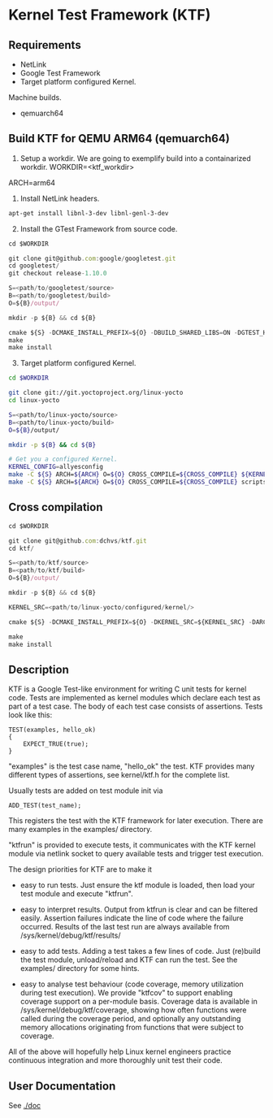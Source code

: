 # Kernel Test Framework (KTF)

## Requirements

* NetLink
* Google Test Framework
* Target platform configured Kernel.

Machine builds.
* qemuarch64

## Build KTF for QEMU ARM64 (qemuarch64)

1. Setup a workdir. We are going to exemplify build into a containarized workdir.
WORKDIR=<ktf_workdir>

ARCH=arm64

1. Install NetLink headers.
```bash
apt-get install libnl-3-dev libnl-genl-3-dev
```

2. Install the GTest Framework from source code.

```js
cd $WORKDIR

git clone git@github.com:google/googletest.git
cd googletest/
git checkout release-1.10.0

S=<path/to/googletest/source>
B=<path/to/googletest/build>
O=${B}/output/

mkdir -p ${B} && cd ${B}

cmake ${S} -DCMAKE_INSTALL_PREFIX=${O} -DBUILD_SHARED_LIBS=ON -DGTEST_HAS_PTHREAD=0
make
make install
```

3. Target platform configured Kernel.
```bash
cd $WORKDIR

git clone git://git.yoctoproject.org/linux-yocto
cd linux-yocto

S=<path/to/linux-yocto/source>
B=<path/to/linux-yocto/build>
O=${B}/output/

mkdir -p ${B} && cd ${B}

# Get you a configured Kernel.
KERNEL_CONFIG=allyesconfig
make -C ${S} ARCH=${ARCH} O=${O} CROSS_COMPILE=${CROSS_COMPILE} ${KERNEL_CONFIG}
make -C ${S} ARCH=${ARCH} O=${O} CROSS_COMPILE=${CROSS_COMPILE} scripts prepare
```

## Cross compilation

```js
cd $WORKDIR

git clone git@github.com:dchvs/ktf.git
cd ktf/

S=<path/to/ktf/source>
B=<path/to/ktf/build>
O=${B}/output/

mkdir -p ${B} && cd ${B}

KERNEL_SRC=<path/to/linux-yocto/configured/kernel/>

cmake ${S} -DCMAKE_INSTALL_PREFIX=${O} -DKERNEL_SRC=${KERNEL_SRC} -DARCH=${ARCH} -DCROSS_COMPILE=${CROSS_COMPILE} -DCMAKE_C_COMPILER=${CROSS_COMPILE}gcc

make
make install
```

## Description

KTF is a Google Test-like environment for writing C unit tests for
kernel code.  Tests are implemented as kernel modules which declare
each test as part of a test case.  The body of each test case
consists of assertions.  Tests look like this:

	TEST(examples, hello_ok)
	{
		EXPECT_TRUE(true);
	}

"examples" is the test case name, "hello_ok" the test.
KTF provides many different types of assertions, see
kernel/ktf.h for the complete list.

Usually tests are added on test module init via

	ADD_TEST(test_name);

This registers the test with the KTF framework for later
execution.  There are many examples in the examples/
directory.

"ktfrun" is provided to execute tests, it communicates
with the KTF kernel module via netlink socket to query
available tests and trigger test execution.

The design priorities for KTF are to make it

 * easy to run tests.  Just ensure the ktf module is loaded,
   then load your test module and execute "ktfrun".

 * easy to interpret results.  Output from ktfrun is clear
   and can be filtered easily.  Assertion failures indicate
   the line of code where the failure occurred.  Results of
   the last test run are always available from
   /sys/kernel/debug/ktf/results/<test case name>

 * easy to add tests.  Adding a test takes a few lines of code.
   Just (re)build the test module, unload/reload and KTF can
   run the test.  See the examples/ directory for some hints.

 * easy to analyse test behaviour (code coverage, memory utilization
   during test execution).  We provide "ktfcov" to support enabling
   coverage support on a per-module basis.  Coverage data is
   available in /sys/kernel/debug/ktf/coverage, showing how often
   functions were called during the coverage period, and optionally
   any outstanding memory allocations originating from functions
   that were subject to coverage.

All of the above will hopefully help Linux kernel engineers
practice continuous integration and more thoroughly unit test
their code.

## User Documentation

See [./doc](./doc)


